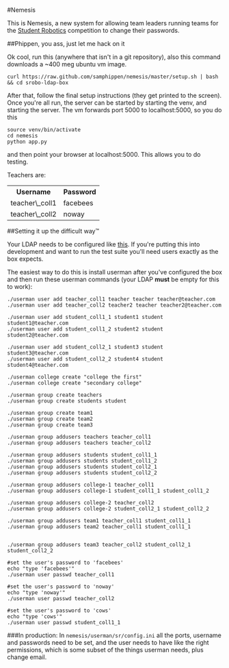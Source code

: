#Nemesis

This is Nemesis, a new system for allowing team leaders running teams for the
[Student Robotics](http://studentrobotics.org) competition to change their passwords.

##Phippen, you ass, just let me hack on it

Ok cool, run this (anywhere that isn't in a git repository), also this command
downloads a ~400 meg ubuntu vm image.

```shell
curl https://raw.github.com/samphippen/nemesis/master/setup.sh | bash && cd srobo-ldap-box
```

After that, follow the final setup instructions (they get printed to the screen).
Once you're all run, the server can be started by starting the venv, and starting
the server. The vm forwards port 5000 to localhost:5000, so you do this

```shell
source venv/bin/activate
cd nemesis
python app.py
```

and then point your browser at localhost:5000. This allows you to do testing.

Teachers are:
<table>
    <tr>
        <th>Username</th><th>Password</th>
    </tr>
    <tr>
        <td>teacher\_coll1</td><td>facebees</td>
    </tr>
        <td>teacher\_coll2</td><td>noway</td>
    </tr>
</table>



##Setting it up the difficult way™

Your LDAP needs to be configured like [this](https://www.studentrobotics.org/trac/wiki/PrepareLDAP).
If you're putting this into development and want to run the test suite you'll need
users exactly as the box expects.

The easiest way to do this is install userman after you've configured the box
and then run these userman commands (your LDAP **must** be empty for this to work):

```shell
./userman user add teacher_coll1 teacher teacher teacher@teacher.com
./userman user add teacher_coll2 teacher2 teacher teacher2@teacher.com

./userman user add student_coll1_1 student1 student student1@teacher.com
./userman user add student_coll1_2 student2 student student2@teacher.com

./userman user add student_coll2_1 student3 student student3@teacher.com
./userman user add student_coll2_2 student4 student student4@teacher.com

./userman college create "college the first"
./userman college create "secondary college"

./userman group create teachers
./userman group create students student

./userman group create team1
./userman group create team2
./userman group create team3

./userman group addusers teachers teacher_coll1
./userman group addusers teachers teacher_coll2

./userman group addusers students student_coll1_1
./userman group addusers students student_coll1_2
./userman group addusers students student_coll2_1
./userman group addusers students student_coll2_2

./userman group addusers college-1 teacher_coll1
./userman group addusers college-1 student_coll1_1 student_coll1_2

./userman group addusers college-2 teacher_coll2
./userman group addusers college-2 student_coll2_1 student_coll2_2

./userman group addusers team1 teacher_coll1 student_coll1_1
./userman group addusers team2 teacher_coll1 student_coll1_1


./userman group addusers team3 teacher_coll2 student_coll2_1 student_coll2_2

#set the user's password to 'facebees'
echo "type 'facebees'"
./userman user passwd teacher_coll1

#set the user's password to 'noway'
echo "type 'noway'"
./userman user passwd teacher_coll2

#set the user's password to 'cows'
echo "type 'cows'"
./userman user passwd student_coll1_1
```

###In production:
In `nemesis/userman/sr/config.ini` all the ports, username and passwords need
to be set, and the user needs to have like the right permissions, which is
some subset of the things userman needs, plus change email.
